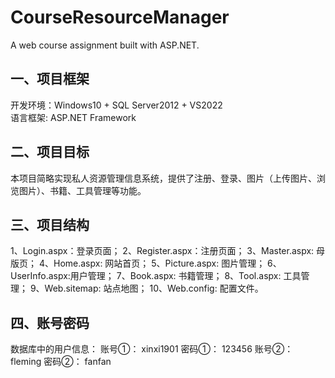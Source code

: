# CourseResourceManager
A web course assignment built with ASP.NET.
## 一、项目框架
开发环境：Windows10 + SQL Server2012 + VS2022<br/>
语言框架: ASP.NET Framework
## 二、项目目标
本项目简略实现私人资源管理信息系统，提供了注册、登录、图片（上传图片、浏览图片）、书籍、工具管理等功能。
## 三、项目结构
1、Login.aspx：登录页面；
2、Register.aspx：注册页面；
3、Master.aspx: 母版页；
4、Home.aspx: 网站首页；
5、Picture.aspx: 图片管理；
6、UserInfo.aspx:用户管理；
7、Book.aspx: 书籍管理；
8、Tool.aspx: 工具管理；
9、Web.sitemap: 站点地图；
10、Web.config: 配置文件。
## 四、账号密码
数据库中的用户信息：
账号①：	xinxi1901
密码①：	123456
账号②：	fleming
密码②：	fanfan
